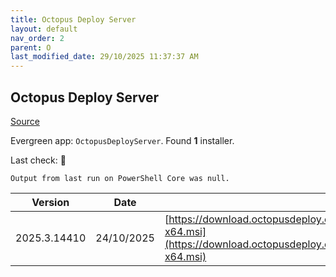 ```yaml
---
title: Octopus Deploy Server
layout: default
nav_order: 2
parent: O
last_modified_date: 29/10/2025 11:37:37 AM
---
```


## Octopus Deploy Server

[Source](https://octopus.com/)

Evergreen app: `OctopusDeployServer`. Found **1** installer.

Last check: 🔴
```
Output from last run on PowerShell Core was null.
```

| Version      | Date       | URI                                                                                                                                                |
| ------------ | ---------- | -------------------------------------------------------------------------------------------------------------------------------------------------- |
| 2025.3.14410 | 24/10/2025 | [https://download.octopusdeploy.com/octopus/Octopus.2025.3.14410-x64.msi](https://download.octopusdeploy.com/octopus/Octopus.2025.3.14410-x64.msi) |
